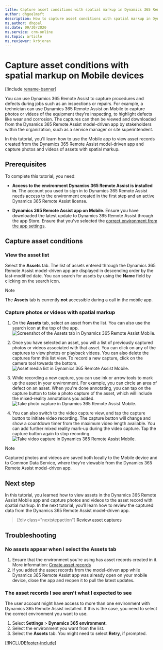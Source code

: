 ```yaml
---
title: Capture asset conditions with spatial markup in Dynamics 365 Remote Assist on Mobile
author: dhgoelmsft
description: How to capture asset conditions with spatial markup in Dynamics 365 Remote Assist on Mobile
ms.author: dhgoel
ms.date: 09/30/2020
ms.service: crm-online
ms.topic: article
ms.reviewer: krbjoran
---
```

# Capture asset conditions with spatial markup on Mobile devices

[!include [rename-banner](~/includes/cc-data-platform-banner.md)]

You can use Dynamics 365 Remote Assist to capture procedures and defects during jobs such as an inspections or repairs. For example, a technician can use Dynamics 365 Remote Assist on Mobile to capture photos or videos of the equipment they're inspecting, to highlight defects like wear and corrosion. The captures can then be viewed and downloaded from the Dynamics 365 Remote Assist model-driven app by stakeholders within the organization, such as a service manager or site superintendent.

In this tutorial, you'll learn how to use the Mobile app to view asset records created from the Dynamics 365 Remote Assist model-driven app and capture photos and videos of assets with spatial markup.

## Prerequisites

To complete this tutorial, you need:

- **Access to the environment Dynamics 365 Remote Assist is installed in**. The account you used to sign in to Dynamics 365 Remote Assist needs access to the environment created in the first step and an active Dynamics 365 Remote Assist license.

- **Dynamics 365 Remote Assist app on Mobile**. Ensure you have downloaded the latest update to Dynamics 365 Remote Assist through the app Store. Ensure that you've selected the [correct environment from the app settings](.././asset-capture-add-users.md#select-the-right-environment-on-android-or-ios).

## Capture asset conditions

### View the asset list

Select the **Assets** tab. The list of assets entered through the Dynamics 365 Remote Assist model-driven app are displayed in descending order by the last-modified date. You can search for assets by using the **Name** field by clicking on the search icon.

> [!NOTE]
> The **Assets** tab is currently **not** accessible during a call in the mobile app.

### Capture photos or videos with spatial markup

1. On the **Assets** tab, select an asset from the list. You can also use the search icon at the top of the app.\
![Screenshot of the Assets tab in Dynamics 365 Remote Assist Mobile.](./media/08.01-assets-list.png "Screenshot of the Assets tab in Dynamics 365 Remote Assist Mobile")

2. Once you have selected an asset, you will a list of previously captured photos or videos associated with that asset. You can click on any of the captures to view photos or playback videos. You can also delete the captures form this list view. To record a new capture, click on the camera tool towards the bottom.\
![Asset media list in Dynamics 365 Remote Assist Mobile.](./media/08.07-asset-media.png "Asset media list in Dynamics 365 Remote Assist Mobile")

3. While recording a new capture, you can use ink or arrow tools to mark up the asset in your environment. For example, you can circle an area of defect on an asset. When you're done annotating, you can tap on the capture button to take a photo capture of the asset, which will include the mixed-reality annotations you added.\
![Take photo capture in Dynamics 365 Remote Assist Mobile.](./media/08.15-asset-capture-photo-mr.png "Take photo capture in Dynamics 365 Remote Assist Mobile")

4. You can also switch to the video capture view, and tap the capture button to initiate video recording. The capture button will change and show a countdown timer from the maximum video length available. You can add further mixed reality mark-up during the video capture. Tap the capture button again to stop recording.\
![Take video capture in Dynamics 365 Remote Assist Mobile.](./media/08.18-asset-capture-video-mr-recording.png "Take video capture in Dynamics 365 Remote Assist Mobile")

> [!NOTE]
> Captured photos and videos are saved both locally to the Mobile device and to Common Data Service, where they're viewable from the Dynamics 365 Remote Assist model-driven app.

## Next step

In this tutorial, you learned how to view assets in the Dynamics 365 Remote Assist Mobile app and capture photos and videos to the asset record with spatial markup. In the next tutorial, you'll learn how to review the captured data from the Dynamics 365 Remote Assist model-driven app.

> [!div class="nextstepaction"]
> [Review asset captures](./../asset-capture-review.md)

## Troubleshooting

### No assets appear when I select the Assets tab

1. Ensure that the environment you're using has asset records created in it. More information: [Create asset records](./../asset-capture-create-asset.md)
2. If you added the asset records from the model-driven app while Dynamics 365 Remote Assist app was already open on your mobile device, close the app and reopen it to pull the latest updates.

### The asset records I see aren't what I expected to see

The user account might have access to more than one environment with Dynamics 365 Remote Assist installed. If this is the case, you need to select the correct environment you want to use.

1. Select **Settings** > **Dynamics 365 environment**.
2. Select the environment you want from the list.
3. Select the **Assets** tab. You might need to select **Retry**, if prompted.


[!INCLUDE[footer-include](../../includes/footer-banner.md)]
